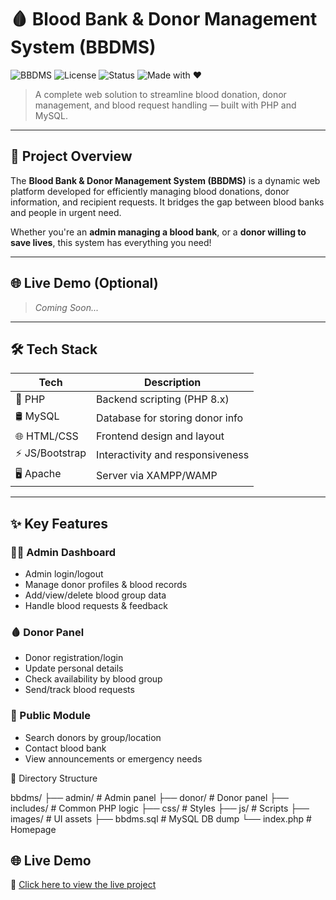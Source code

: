 # 🩸 Blood Bank & Donor Management System (BBDMS)

![BBDMS](https://img.shields.io/badge/PHP-8.x-blue.svg)
![License](https://img.shields.io/badge/license-MIT-brightgreen)
![Status](https://img.shields.io/badge/status-Active-red)
![Made with ❤️](https://img.shields.io/badge/made%20with-%E2%9D%A4-red)

> A complete web solution to streamline blood donation, donor management, and blood request handling — built with PHP and MySQL.

---

## 🚀 Project Overview

The **Blood Bank & Donor Management System (BBDMS)** is a dynamic web platform developed for efficiently managing blood donations, donor information, and recipient requests. It bridges the gap between blood banks and people in urgent need.

Whether you're an **admin managing a blood bank**, or a **donor willing to save lives**, this system has everything you need!

---

## 🌐 Live Demo (Optional)
> _Coming Soon..._

---

## 🛠️ Tech Stack

| Tech        | Description                      |
|-------------|----------------------------------|
| 🐘 PHP       | Backend scripting (PHP 8.x)       |
| 🛢️ MySQL     | Database for storing donor info  |
| 🌐 HTML/CSS | Frontend design and layout       |
| ⚡ JS/Bootstrap | Interactivity and responsiveness |
| 🖥️ Apache    | Server via XAMPP/WAMP             |

---

## ✨ Key Features

### 👩‍💼 Admin Dashboard
- Admin login/logout
- Manage donor profiles & blood records
- Add/view/delete blood group data
- Handle blood requests & feedback

### 🩸 Donor Panel
- Donor registration/login
- Update personal details
- Check availability by blood group
- Send/track blood requests

### 💌 Public Module
- Search donors by group/location
- Contact blood bank
- View announcements or emergency needs

📁 Directory Structure

bbdms/
├── admin/            # Admin panel
├── donor/            # Donor panel
├── includes/         # Common PHP logic
├── css/              # Styles
├── js/               # Scripts
├── images/           # UI assets
├── bbdms.sql         # MySQL DB dump
└── index.php         # Homepage

## 🌐 Live Demo

🔗 [Click here to view the live project](http://localhost/bbdms/BBDMS-Project-PHP-V2.4/bbdms/)

